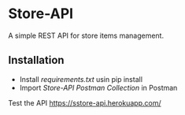 # Store-API

A simple REST API for store items management. 

## Installation

- Install *requirements.txt* usin pip install
- Import *Store-API Postman Collection* in Postman

Test the API https://sstore-api.herokuapp.com/